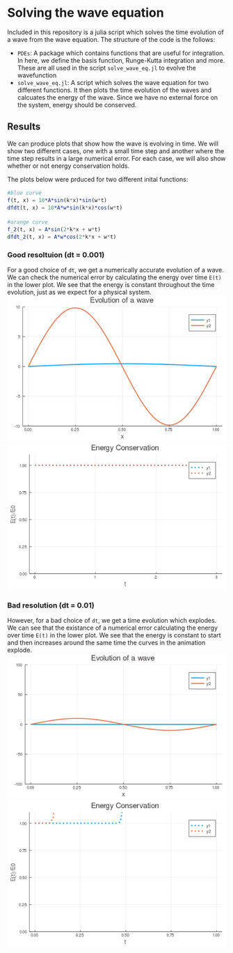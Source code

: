 # Solving the wave equation

Included in this repository is a julia script which solves the time evolution of a wave from the wave equation. The structure of the code is the follows:
- `PDEs`: A package which contains functions that are useful for integration. In here, we define the basis function, Runge-Kutta integration and more. These are all used in the script `solve_wave_eq.jl` to evolve the wavefunction
- `solve_wave_eq.jl`: A script which solves the wave equation for two different functions. It then plots the time evolution of the waves and calcuates the energy of the wave. Since we have no external force on the system, energy should be conserved. 


## Results
We can produce plots that show how the wave is evolving in time. We will show two different cases, one with a small time step and another where the time step results in a large numerical error. For each case, we will also show whether or not energy conservation holds. 

The plots below were prduced for two different inital functions:
```julia
#blue curve
f(t, x) = 10*A*sin(k*x)*sin(w*t)
dfdt(t, x) = 10*A*w*sin(k*x)*cos(w*t)

#orange curve
f_2(t, x) = A*sin(2*k*x + w*t)
dfdt_2(t, x) = A*w*cos(2*k*x + w*t)
```

### Good resoltuion (dt = 0.001)
For a good choice of `dt`, we get a numerically accurate evolution of a wave. We can check the numerical error by calculating the energy over time `E(t)` in the lower plot. We see that the energy is constant throughout the time evolution, just as we expect for a physical system.  
![ Waves evolved with good resolution (dt = 0.001) ](https://github.com/ebennewitz/powerful-child/blob/master/Homework2/PDEs/PlotsHW2/wave_evolution_anmiation_dt_0.001.gif)
![ Energy conservation with good resolution (dt = 0.001) ](https://github.com/ebennewitz/powerful-child/blob/master/Homework2/PDEs/PlotsHW2/Energy_conservation_dt_0.001.png)

### Bad resolution (dt = 0.01) 
However, for a bad choice of `dt`, we get a time evolution which explodes. We can see that the existance of a numerical error calculating the energy over time `E(t)` in the lower plot. We see that the energy is constant to start and then increases around the same time the curves in the animation explode. 
![ Waves evolved with bad resolution (dt = 0.01) ](https://github.com/ebennewitz/powerful-child/blob/master/Homework2/PDEs/PlotsHW2/wave_evolution_anmiation_dt_0.01.gif)
![ Energy conservation with good resolution (dt = 0.01) ](https://github.com/ebennewitz/powerful-child/blob/master/Homework2/PDEs/PlotsHW2/Energy_conservation_dt_0.01.png)

